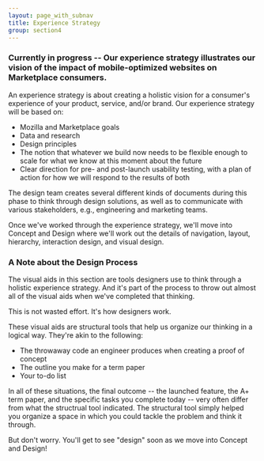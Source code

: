 ```yaml
---
layout: page_with_subnav
title: Experience Strategy
group: section4
---
```


### Currently in progress -- Our experience strategy illustrates our vision of the impact of mobile-optimized websites on Marketplace consumers. 

An experience strategy is about creating a holistic vision for a consumer's experience of your product, service, and/or brand. Our experience strategy will be based on:

* Mozilla and Marketplace goals
* Data and research
* Design principles
* The notion that whatever we build now needs to be flexible enough to scale for what we know at this moment about the future
* Clear direction for pre- and post-launch usability testing, with a plan of action for how we will respond to the results of both 

The design team creates several different kinds of documents during this phase to think through design solutions, as well as to communicate with various stakeholders, e.g., engineering and marketing teams. 

Once we've worked through the experience strategy, we'll move into Concept and Design where we'll work out the details of navigation, layout, hierarchy, interaction design, and visual design.

### <a name="designprocess"></a>A Note about the Design Process

The visual aids in this section are tools designers use to think through a holistic experience strategy. And it's part of the process to throw out almost all of the visual aids when we've completed that thinking.

This is not wasted effort. It's how designers work. 

These visual aids are structural tools that help us organize our thinking in a logical way. They're akin to the following: 

* The throwaway code an engineer produces when creating a proof of concept
* The outline you make for a term paper
* Your to-do list

In all of these situations, the final outcome -- the launched feature, the A+ term paper, and the specific tasks you complete today -- very often differ from what the structrual tool indicated. The structural tool simply helped you organize a space in which you could tackle the problem and think it through.

But don't worry. You'll get to see "design" soon as we move into Concept and Design!
&nbsp;
<br/>
&nbsp;
&nbsp;
<br/>
&nbsp;



